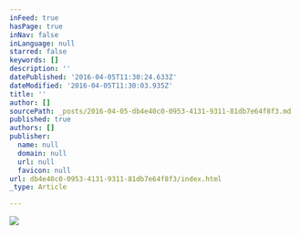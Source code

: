 ```yaml
---
inFeed: true
hasPage: true
inNav: false
inLanguage: null
starred: false
keywords: []
description: ''
datePublished: '2016-04-05T11:30:24.633Z'
dateModified: '2016-04-05T11:30:03.935Z'
title: ''
author: []
sourcePath: _posts/2016-04-05-db4e40c0-0953-4131-9311-81db7e64f8f3.md
published: true
authors: []
publisher:
  name: null
  domain: null
  url: null
  favicon: null
url: db4e40c0-0953-4131-9311-81db7e64f8f3/index.html
_type: Article

---
```

![](https://the-grid-user-content.s3-us-west-2.amazonaws.com/6ce92e25-24f5-4e1f-8429-2ececde53c76.jpg)